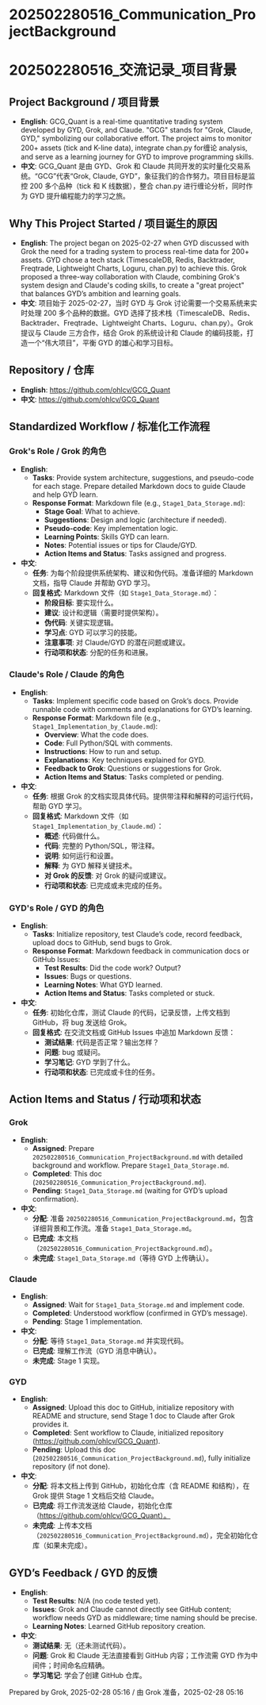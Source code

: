 # 202502280516_Communication_ProjectBackground
# 202502280516_交流记录_项目背景

## Project Background / 项目背景
- **English**: GCG_Quant is a real-time quantitative trading system developed by GYD, Grok, and Claude. "GCG" stands for "Grok, Claude, GYD," symbolizing our collaborative effort. The project aims to monitor 200+ assets (tick and K-line data), integrate chan.py for缠论 analysis, and serve as a learning journey for GYD to improve programming skills.
- **中文**: GCG_Quant 是由 GYD、Grok 和 Claude 共同开发的实时量化交易系统。“GCG”代表“Grok, Claude, GYD”，象征我们的合作努力。项目目标是监控 200 多个品种（tick 和 K 线数据），整合 chan.py 进行缠论分析，同时作为 GYD 提升编程能力的学习之旅。

## Why This Project Started / 项目诞生的原因
- **English**: The project began on 2025-02-27 when GYD discussed with Grok the need for a trading system to process real-time data for 200+ assets. GYD chose a tech stack (TimescaleDB, Redis, Backtrader, Freqtrade, Lightweight Charts, Loguru, chan.py) to achieve this. Grok proposed a three-way collaboration with Claude, combining Grok's system design and Claude's coding skills, to create a "great project" that balances GYD’s ambition and learning goals.
- **中文**: 项目始于 2025-02-27，当时 GYD 与 Grok 讨论需要一个交易系统来实时处理 200 多个品种的数据。GYD 选择了技术栈（TimescaleDB、Redis、Backtrader、Freqtrade、Lightweight Charts、Loguru、chan.py）。Grok 提议与 Claude 三方合作，结合 Grok 的系统设计和 Claude 的编码技能，打造一个“伟大项目”，平衡 GYD 的雄心和学习目标。

## Repository / 仓库
- **English**: <https://github.com/ohlcv/GCG_Quant>
- **中文**: <https://github.com/ohlcv/GCG_Quant>

## Standardized Workflow / 标准化工作流程
### Grok's Role / Grok 的角色
- **English**: 
  - **Tasks**: Provide system architecture, suggestions, and pseudo-code for each stage. Prepare detailed Markdown docs to guide Claude and help GYD learn.
  - **Response Format**: Markdown file (e.g., `Stage1_Data_Storage.md`):
    - **Stage Goal**: What to achieve.
    - **Suggestions**: Design and logic (architecture if needed).
    - **Pseudo-code**: Key implementation logic.
    - **Learning Points**: Skills GYD can learn.
    - **Notes**: Potential issues or tips for Claude/GYD.
    - **Action Items and Status**: Tasks assigned and progress.
- **中文**: 
  - **任务**: 为每个阶段提供系统架构、建议和伪代码。准备详细的 Markdown 文档，指导 Claude 并帮助 GYD 学习。
  - **回复格式**: Markdown 文件（如 `Stage1_Data_Storage.md`）：
    - **阶段目标**: 要实现什么。
    - **建议**: 设计和逻辑（需要时提供架构）。
    - **伪代码**: 关键实现逻辑。
    - **学习点**: GYD 可以学习的技能。
    - **注意事项**: 对 Claude/GYD 的潜在问题或建议。
    - **行动项和状态**: 分配的任务和进展。

### Claude's Role / Claude 的角色
- **English**: 
  - **Tasks**: Implement specific code based on Grok’s docs. Provide runnable code with comments and explanations for GYD’s learning.
  - **Response Format**: Markdown file (e.g., `Stage1_Implementation_by_Claude.md`):
    - **Overview**: What the code does.
    - **Code**: Full Python/SQL with comments.
    - **Instructions**: How to run and setup.
    - **Explanations**: Key techniques explained for GYD.
    - **Feedback to Grok**: Questions or suggestions for Grok.
    - **Action Items and Status**: Tasks completed or pending.
- **中文**: 
  - **任务**: 根据 Grok 的文档实现具体代码。提供带注释和解释的可运行代码，帮助 GYD 学习。
  - **回复格式**: Markdown 文件（如 `Stage1_Implementation_by_Claude.md`）：
    - **概述**: 代码做什么。
    - **代码**: 完整的 Python/SQL，带注释。
    - **说明**: 如何运行和设置。
    - **解释**: 为 GYD 解释关键技术。
    - **对 Grok 的反馈**: 对 Grok 的疑问或建议。
    - **行动项和状态**: 已完成或未完成的任务。

### GYD's Role / GYD 的角色
- **English**: 
  - **Tasks**: Initialize repository, test Claude’s code, record feedback, upload docs to GitHub, send bugs to Grok.
  - **Response Format**: Markdown feedback in communication docs or GitHub Issues:
    - **Test Results**: Did the code work? Output?
    - **Issues**: Bugs or questions.
    - **Learning Notes**: What GYD learned.
    - **Action Items and Status**: Tasks completed or stuck.
- **中文**: 
  - **任务**: 初始化仓库，测试 Claude 的代码，记录反馈，上传文档到 GitHub，将 bug 发送给 Grok。
  - **回复格式**: 在交流文档或 GitHub Issues 中追加 Markdown 反馈：
    - **测试结果**: 代码是否正常？输出怎样？
    - **问题**: bug 或疑问。
    - **学习笔记**: GYD 学到了什么。
    - **行动项和状态**: 已完成或卡住的任务。

## Action Items and Status / 行动项和状态
### Grok
- **English**: 
  - **Assigned**: Prepare `202502280516_Communication_ProjectBackground.md` with detailed background and workflow. Prepare `Stage1_Data_Storage.md`.
  - **Completed**: This doc (`202502280516_Communication_ProjectBackground.md`).
  - **Pending**: `Stage1_Data_Storage.md` (waiting for GYD’s upload confirmation).
- **中文**: 
  - **分配**: 准备 `202502280516_Communication_ProjectBackground.md`，包含详细背景和工作流。准备 `Stage1_Data_Storage.md`。
  - **已完成**: 本文档（`202502280516_Communication_ProjectBackground.md`）。
  - **未完成**: `Stage1_Data_Storage.md`（等待 GYD 上传确认）。

### Claude
- **English**: 
  - **Assigned**: Wait for `Stage1_Data_Storage.md` and implement code.
  - **Completed**: Understood workflow (confirmed in GYD’s message).
  - **Pending**: Stage 1 implementation.
- **中文**: 
  - **分配**: 等待 `Stage1_Data_Storage.md` 并实现代码。
  - **已完成**: 理解工作流（GYD 消息中确认）。
  - **未完成**: Stage 1 实现。

### GYD
- **English**: 
  - **Assigned**: Upload this doc to GitHub, initialize repository with README and structure, send Stage 1 doc to Claude after Grok provides it.
  - **Completed**: Sent workflow to Claude, initialized repository (https://github.com/ohlcv/GCG_Quant).
  - **Pending**: Upload this doc (`202502280516_Communication_ProjectBackground.md`), fully initialize repository (if not done).
- **中文**: 
  - **分配**: 将本文档上传到 GitHub，初始化仓库（含 README 和结构），在 Grok 提供 Stage 1 文档后交给 Claude。
  - **已完成**: 将工作流发送给 Claude，初始化仓库（https://github.com/ohlcv/GCG_Quant）。
  - **未完成**: 上传本文档（`202502280516_Communication_ProjectBackground.md`），完全初始化仓库（如果未完成）。

## GYD’s Feedback / GYD 的反馈
- **English**: 
  - **Test Results**: N/A (no code tested yet).
  - **Issues**: Grok and Claude cannot directly see GitHub content; workflow needs GYD as middleware; time naming should be precise.
  - **Learning Notes**: Learned GitHub repository creation.
- **中文**: 
  - **测试结果**: 无（还未测试代码）。
  - **问题**: Grok 和 Claude 无法直接看到 GitHub 内容；工作流需 GYD 作为中间件；时间命名应精确。
  - **学习笔记**: 学会了创建 GitHub 仓库。

Prepared by Grok, 2025-02-28 05:16 / 由 Grok 准备，2025-02-28 05:16